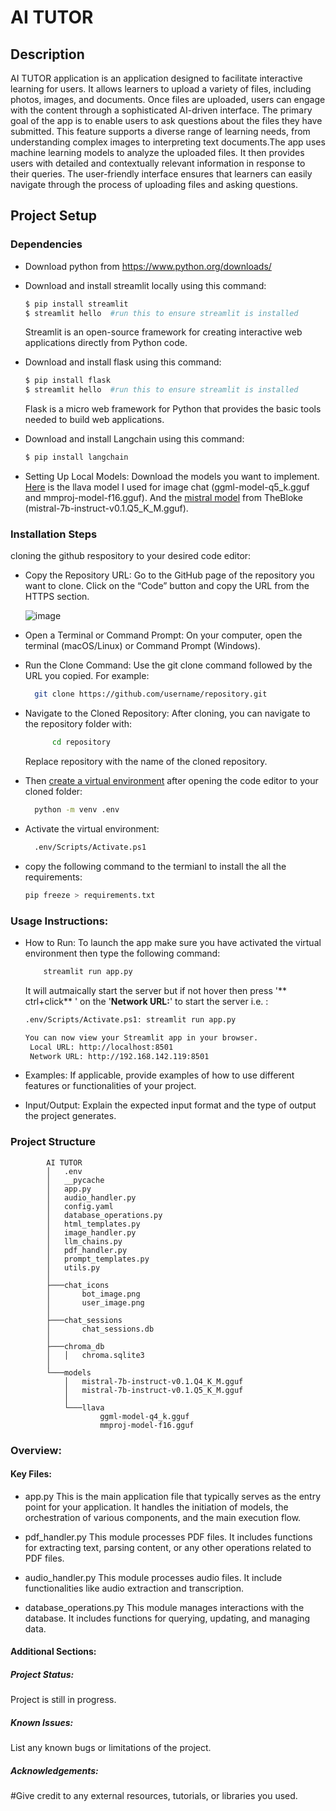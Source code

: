 # AI TUTOR

## Description
AI TUTOR application is an application designed to facilitate interactive learning for users. It allows learners to upload a variety of files, including photos, images, and documents. Once files are uploaded, users can engage with the content through a sophisticated AI-driven interface. The primary goal of the app is to enable users to ask questions about the files they have submitted. This feature supports a diverse range of learning needs, from understanding complex images to interpreting text documents.The app uses machine learning models to analyze the uploaded files. It then provides users with detailed and contextually relevant information in response to their queries. The user-friendly interface ensures that learners can easily navigate through the process of uploading files and asking questions.

## Project Setup
### Dependencies
- Download python from https://www.python.org/downloads/
- Download and install streamlit locally using this command:
    ```sh
    $ pip install streamlit
    $ streamlit hello  #run this to ensure streamlit is installed
    ```
    Streamlit is an open-source framework for creating interactive web applications directly from Python code.
    
- Download and install flask using this command:
    ```sh
    $ pip install flask
    $ streamlit hello  #run this to ensure streamlit is installed
    ```
    Flask is a micro web framework for Python that provides the basic tools needed to build web applications.
- Download and install Langchain using this command:
    ```sh
    $ pip install langchain
    ```
- Setting Up Local Models: Download the models you want to implement. [Here](https://huggingface.co/mys/ggml_llava-v1.5-7b/tree/main) is the llava model I used for image chat (ggml-model-q5_k.gguf and mmproj-model-f16.gguf). And the [mistral model](https://huggingface.co/TheBloke/Mistral-7B-Instruct-v0.1-GGUF) from TheBloke (mistral-7b-instruct-v0.1.Q5_K_M.gguf). 


### Installation Steps
cloning the github respository to your desired code editor:
  
   - Copy the Repository URL:
    Go to the GitHub page of the repository you want to clone. Click on the “Code” button and copy the URL from the HTTPS section.

      ![image](https://github.com/TimothyMuigai/ICS-3-project/assets/143069621/9ba82a0c-9bba-44c4-8b05-2396c81a278c)

   - Open a Terminal or Command Prompt:
    On your computer, open the terminal (macOS/Linux) or Command Prompt (Windows).
    
  - Run the Clone Command:
    Use the git clone command followed by the URL you copied. For example:
     ```sh
       git clone https://github.com/username/repository.git
      ```
   - Navigate to the Cloned Repository:
    After cloning, you can navigate to the repository folder with:
        ```sh
              cd repository 
        ```
        Replace repository with the name of the cloned repository.

   - Then [create a virtual environment](https://python.land/virtual-environments/virtualenv#google_vignette) after opening the code editor to your cloned folder:
        ```sh
          python -m venv .env  
        ```
   - Activate the virtual environment:
        ```sh
          .env/Scripts/Activate.ps1   
        ```
   - copy the following command to the termianl to install the all the requirements: 

        ```sh
        pip freeze > requirements.txt
        ```
### Usage Instructions:
- How to Run: 
        To launch the app make sure you have activated the virtual environment then type the following command:
    ```sh
        streamlit run app.py
    ```
    It will autmaically start the server but if not hover then press '** ctrl+click** ' on the '**Network URL:**' to start the server i.e. :
     ```sh
    .env/Scripts/Activate.ps1: streamlit run app.py 
    
    You can now view your Streamlit app in your browser.
      Local URL: http://localhost:8501
      Network URL: http://192.168.142.119:8501
  ```
- Examples: 
        If applicable, provide examples of how to use different features or functionalities of your project.

- Input/Output: 
        Explain the expected input format and the type of output the project generates.
  
### Project Structure
```
        AI TUTOR
        │   .env
        │   __pycache
        │   app.py
        │   audio_handler.py
        │   config.yaml
        │   database_operations.py
        │   html_templates.py
        │   image_handler.py
        │   llm_chains.py
        │   pdf_handler.py
        │   prompt_templates.py
        │   utils.py
        │
        ├───chat_icons
        │       bot_image.png
        │       user_image.png
        │
        ├───chat_sessions
        │       chat_sessions.db
        │
        ├───chroma_db
        │   │   chroma.sqlite3
        │
        └───models
            │   mistral-7b-instruct-v0.1.Q4_K_M.gguf
            │   mistral-7b-instruct-v0.1.Q5_K_M.gguf
            │
            └───llava
                    ggml-model-q4_k.gguf
                    mmproj-model-f16.gguf
```
### Overview: 

#### Key Files: 
- app.py
    This is the main application file that typically serves as the entry point for your application. It handles the initiation of models, the orchestration of various components, and the main execution flow.

- pdf_handler.py 
    This module processes PDF files. It includes functions for extracting text, parsing content, or any other operations related to PDF files.

- audio_handler.py
     This module processes audio files. It include functionalities like audio extraction and transcription.

- database_operations.py
    This module manages interactions with the database. It includes functions for querying, updating, and managing data.

#### Additional Sections:

##### Project Status: 
Project is still in progress.
##### Known Issues: 
List any known bugs or limitations of the project.
##### Acknowledgements: 
#Give credit to any external resources, tutorials, or libraries you used.
